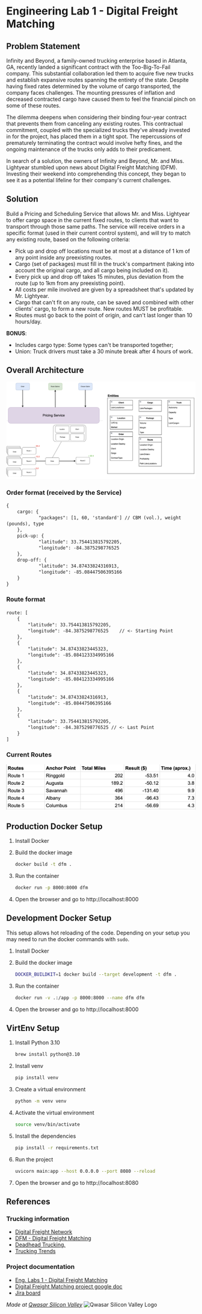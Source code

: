 # Engineering Lab 1 - Digital Freight Matching

## Problem Statement
<p>Infinity and Beyond, a family-owned trucking enterprise based in Atlanta, GA, recently landed a significant contract with the Too-Big-To-Fail company. This substantial collaboration led them to acquire five new trucks and establish expansive routes spanning the entirety of the state. Despite having fixed rates determined by the volume of cargo transported, the company faces challenges. The mounting pressures of inflation and decreased contracted cargo have caused them to feel the financial pinch on some of these routes.</p>
<p>The dilemma deepens when considering their binding four-year contract that prevents them from canceling any existing routes. This contractual commitment, coupled with the specialized trucks they've already invested in for the project, has placed them in a tight spot. The repercussions of prematurely terminating the contract would involve hefty fines, and the ongoing maintenance of the trucks only adds to their predicament.</p>
<p>In search of a solution, the owners of Infinity and Beyond, Mr. and Miss. Lightyear stumbled upon news about Digital Freight Matching (DFM). Investing their weekend into comprehending this concept, they began to see it as a potential lifeline for their company's current challenges.</p>

## Solution

<p>Build a Pricing and Scheduling Service that allows Mr. and Miss. Lightyear to offer cargo space in the current fixed routes, to clients that want to transport through those same paths. The service will receive orders in a specific format (used in their current control system), and will try to match any existing route, based on the following criteria:</p>

- Pick up and drop off locations must be at most  at a distance of 1 km of any point inside any preexisting routes.
- Cargo (set of packages) must fill in the truck's compartment (taking into account the original cargo, and all cargo being included on it).
- Every pick up and drop off takes 15 minutes, plus deviation from the route (up to 1km from any preexisting point).
- All costs per mile involved are given by a spreadsheet that's updated by Mr. Lightyear.
- Cargo that can't fit on any route, can be saved and combined with other clients' cargo, to form a new route. New routes MUST be profitable.
- Routes must go back to the point of origin, and can't last longer than 10 hours/day.

**BONUS**:
- Includes cargo type: Some types can't be transported together;
- Union: Truck drivers must take a 30 minute break after 4 hours of work.

## Overall Architecture

![architecture](/assets/architecture.png)

### Order format (received by the Service)

```	
{
	cargo: {
		    "packages": [1, 60, 'standard'] // CBM (vol.), weight (pounds), type
    },
	pick-up: {
		    "latitude": 33.754413815792205, 
		    "longitude": -84.3875298776525
    },
    drop-off: {
		    "latitude": 34.87433824316913, 
		    "longitude": -85.08447506395166
    }
}
```

### Route format

```
route: [
	{
        "latitude": 33.754413815792205, 
		"longitude": -84.3875298776525    // <- Starting Point
    },
    {
	    "latitude": 34.87433823445323, 
		"longitude": -85.084123334995166
    },
    {
	    "latitude": 34.87433823445323, 
		"longitude": -85.084123334995166
    },
    {
	    "latitude": 34.87433824316913, 
		"longitude": -85.08447506395166
    },
	{
        "latitude": 33.754413815792205, 
		"longitude": -84.3875298776525 // <- Last Point
    }
]
```

### Current Routes

![routes](/assets/existing_routes.png)

## Production Docker Setup

1. Install Docker
1. Build the docker image

	```sh
	docker build -t dfm .
	```

1. Run the container

	```sh
	docker run -p 8000:8000 dfm
	```

1. Open the browser and go to http://localhost:8000

## Development Docker Setup

This setup allows hot reloading of the code.
Depending on your setup you may need to run the docker commands with `sudo`.

1. Install Docker
1. Build the docker image

	```sh
	DOCKER_BUILDKIT=1 docker build --target development -t dfm .
	```

1. Run the container

	```sh
	docker run -v .:/app -p 8000:8000 --name dfm dfm
	```

1. Open the browser and go to http://localhost:8000

## VirtEnv Setup

1. Install Python 3.10

	```sh
	brew install python@3.10
	```

1. Install venv

	```sh
	pip install venv
	```

1. Create a virtual environment

	```sh
	python -m venv venv
	```

1. Activate the virtual environment

	```sh
	source venv/bin/activate
	```

1. Install the dependencies

	```sh
	pip install -r requirements.txt
	```

1. Run the project

	```sh
	uvicorn main:app --host 0.0.0.0 --port 8080 --reload
	```

1. Open the browser and go to http://localhost:8080

## References

### Trucking information

- <a href="https://convoy.com/digital-freight-network/">Digital Freight Network</a>
- <a href="https://www.freightcourse.com/digital-freight-matching/">DFM - Digital Freight Matching</a>
- <a href="https://www.inboundlogistics.com/articles/deadhead-trucking/#:~:text=Deadhead%20trucking%20is%20when%20a,and%20how%20to%20minimize%20it">Deadhead Trucking.</a>
- <a href="https://www.truckinfo.net/research/trucking-statistics">Trucking Trends</a>

### Project documentation

- [Eng. Labs 1 - Digital Freight Matching](https://docs.google.com/spreadsheets/d/1cSc2ZNoU0yKbgvMdWE2HC2mP214_PApjAlzfwvX_KUs/edit#gid=0)
- [Digital Freight Matching project google doc](https://docs.google.com/document/d/1mUVKYH44ZExaQzY1FqbnZCXabasc_k3vlqs3n3qKqg4/edit?pli=1#heading=h.8g5sf6ejx8q6)
- [Jira board](https://goodlistener.atlassian.net/jira/software/projects/DFM/boards/5)

<span><i>Made at <a href='https://qwasar.io'>Qwasar Silicon Valley</a></i></span> <span><img alt='Qwasar Silicon Valley Logo' src='https://storage.googleapis.com/qwasar-public/qwasar-logo_50x50.png' width='20px'></span>
